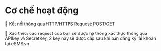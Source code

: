 # Cơ chế hoạt động

 Kết nối thông qua HTTP/HTTPS Request: POST/GET

 Xác thực: các request của bạn sẽ được hệ thống xác thực thông qua APIkey và SecretKey, 2 key này sẽ được cấp sau khi bạn đăng ký tài khoản tại eSMS.vn
